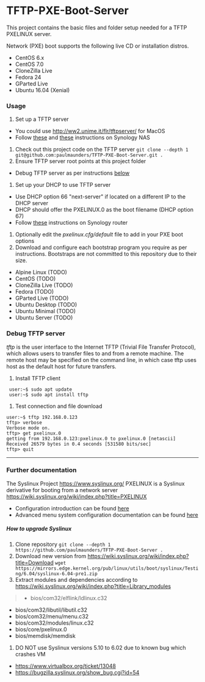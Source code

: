 # TFTP-PXE-Boot-Server

This project contains the basic files and folder setup needed for a TFTP PXELINUX server.

Network (PXE) boot supports the following live CD or installation distros.
* CentOS 6.x
* CentOS 7.0
* CloneZilla Live
* Fedora 24
* GParted Live
* Ubuntu 16.04 (Xenial)

### Usage
1. Set up a TFTP server
  * You could use http://ww2.unime.it/flr/tftpserver/ for MacOS
  * Follow [these](http://www.pyrosoft.co.uk/blog/2013/01/13/setting-up-a-pxe-boot-server-on-synology-dsm-4-2-beta/) and [these](https://kb.synology.com/en-us/DSM/tutorial/How_to_implement_PXE_with_Synology_NAS) instructions on Synology NAS
1. Check out this project code on the TFTP server
  `git clone --depth 1 git@github.com:paulmaunders/TFTP-PXE-Boot-Server.git .`
1. Ensure TFTP server root points at this project folder
  * Debug TFTP server as per instructions [below](#Debug_TFTP_server)
1. Set up your DHCP to use TFTP server
  * Use DHCP option 66 "next-server" if located on a different IP to the DHCP server
  * DHCP should offer the PXELINUX.0 as the boot filename (DHCP option 67)
  * Follow [these](https://community.synology.com/enu/forum/2/post/124897) instructions on Synology router
1. Optionally edit the _pxelinux.cfg/default_ file to add in your PXE boot options
1. Download and configure each bootstrap program you require as per instructions. Bootstraps are not committed to this repository due to their size.
  * Alpine Linux (TODO)
  * CentOS (TODO)
  * CloneZilla Live (TODO)
  * Fedora (TODO)
  * GParted Live (TODO)
  * Ubuntu Desktop (TODO)
  * Ubuntu Minimal (TODO)
  * Ubuntu Server (TODO)

### Debug TFTP server
_tftp_ is the user interface to the Internet TFTP (Trivial File Transfer Protocol), which allows users to transfer files to and from a remote machine. The remote host may be specified on the command line, in which case tftp uses host as the default host for future transfers.
1. Install TFTP client
  ```
   user:~$ sudo apt update
   user:~$ sudo apt install tftp
  ```
1. Test connection and file download
  ```
  user:~$ tftp 192.168.0.123
  tftp> verbose
  Verbose mode on.
  tftp> get pxelinux.0
  getting from 192.168.0.123:pxelinux.0 to pxelinux.0 [netascii]
  Received 26579 bytes in 0.4 seconds [531580 bits/sec]
  tftp> quit
  ```

---
### Further documentation
The Syslinux Project https://www.syslinux.org/
PXELINUX is a Syslinux derivative for booting from a network server https://wiki.syslinux.org/wiki/index.php?title=PXELINUX

* Configuration introduction can be found [here](https://wiki.syslinux.org/wiki/index.php?title=Config)
* Advanced menu system configuration documentation can be found [here](https://wiki.syslinux.org/wiki/index.php?title=Menu)

##### How to upgrade Syslinux
1. Clone repository
  `git clone --depth 1 https://github.com/paulmaunders/TFTP-PXE-Boot-Server .`
1. Download new version from https://wiki.syslinux.org/wiki/index.php?title=Download
  `wget https://mirrors.edge.kernel.org/pub/linux/utils/boot/syslinux/Testing/6.04/syslinux-6.04-pre1.zip`
1. Extract modules and dependencies according to https://wiki.syslinux.org/wiki/index.php?title=Library_modules
  > * bios/com32/elflink/ldlinux.c32
  * bios/com32/libutil/libutil.c32
  * bios/com32/menu/menu.c32
  * bios/com32/modules/linux.c32
  * bios/core/pxelinux.0
  * bios/memdisk/memdisk
1. DO NOT use Syslinux versions 5.10 to 6.02 due to known bug which crashes VM
  * https://www.virtualbox.org/ticket/13048
  * https://bugzilla.syslinux.org/show_bug.cgi?id=54
